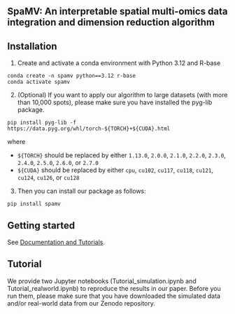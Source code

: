 ## SpaMV: An interpretable spatial multi-omics data integration and dimension reduction algorithm

## Installation

1) Create and activate a conda environment with Python 3.12 and R-base

```
conda create -n spamv python==3.12 r-base
conda activate spamv
```

2) (Optional) If you want to apply our algorithm to large datasets (with more than 10,000 spots), please make sure you have
   installed the pyg-lib package.

```
pip install pyg-lib -f https://data.pyg.org/whl/torch-${TORCH}+${CUDA}.html
```

where

- `${TORCH}` should be replaced by either `1.13.0`, `2.0.0`, `2.1.0`, `2.2.0`, `2.3.0`, `2.4.0`, `2.5.0`, `2.6.0`, or
  `2.7.0`
- `${CUDA}` should be replaced by either `cpu`, `cu102`, `cu117`, `cu118`, `cu121`, `cu124`, `cu126`, or `cu128`

3) Then you can install our package as follows:

```
pip install spamv
```

## Getting started
See [Documentation and Tutorials](https://spamv-tutorials.readthedocs.io/en/latest/index.html).

## Tutorial

We provide two Jupyter notebooks (Tutorial_simulation.ipynb and Tutorial_realworld.ipynb) to reproduce the results in
our paper. Before you run them, please make sure that you have downloaded the simulated data and/or real-world data from
our Zenodo repository.
